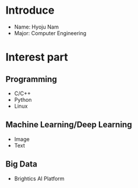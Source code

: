 # Introduce
 - Name: Hyoju Nam
 - Major: Computer Engineering

# Interest part
## Programming
 - C/C++
 - Python
 - Linux
## Machine Learning/Deep Learning
 - Image
 - Text
## Big Data
 - Brightics AI Platform
